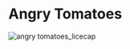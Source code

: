 # Angry Tomatoes

![angry tomatoes_licecap](https://user-images.githubusercontent.com/41605605/43361894-1b9d3a76-9292-11e8-93ca-5c044106f56e.gif)
